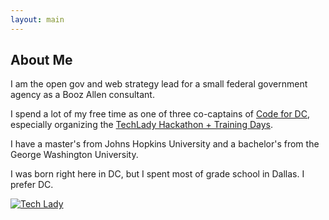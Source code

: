 ```yaml
---
layout: main
---
```


## About Me

I am the open gov and web strategy lead for a small federal government agency as a Booz Allen consultant.

I spend a lot of my free time as one of three co-captains of [Code for DC](http://codefordc.org), especially organizing the [TechLady Hackathon + Training Days](http://techladyhackathon.org).

I have a master's from Johns Hopkins University and a bachelor's from the George Washington University.

I was born right here in DC, but I spent most of grade school in Dallas. I prefer DC.


<a href="https://www.flickr.com/photos/mvjantzen/11361250074"><img src="https://farm8.staticflickr.com/7456/11361250074_50de174a99.jpg" alt="Tech Lady"></a>
